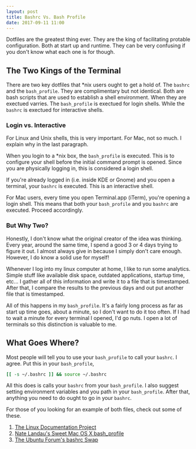 ```yaml
---
layout: post
title: Bashrc Vs. Bash Profile
date: 2017-09-11 11:00
---
```


Dotfiles are the greatest thing ever.
They are the king of facilitating protable configuration.
Both at start up and runtime.
They can be very confusing if you don't know what each one is for though.

## The Two Kings of the Terminal

There are two key dotfiles that *nix users ought to get a hold of.
The `bashrc` and the `bash_profile`.
They are complimentary but not identical.
Both are bash scripts that are used to establish a shell environment.
When they are exectued varries.
The `bash_profile` is exectued for login shells.
While the `bashrc` is exectued for interactive shells.

### Login vs. Interactive 

For Linux and Unix shells, this is very important.
For Mac, not so much.
I explain why in the last paragraph.

When you login to a *nix box, the `bash_profile` is executed.
This is to configure your shell before the initial command prompt is opened.
Since you are physically logging in, this is considered a login shell.

If you're already logged in (i.e. inside KDE or Gnome) and you open a terminal, your `bashrc` is executed.
This is an interactive shell.

For Mac users, every time you open Terminal.app (iTerm), you're opening a login shell.
This means that both your `bash_profile` and you `bashrc` are executed.
Proceed accordingly.

### But Why Two?

Honestly, I don't know what the original creator of the idea was thinking.
Every year, around the same time, I spend a good 3 or 4 days trying to figure it out.
I almost always give in because I simply don't care enough.
However, I do know a solid use for myself!

Whenever I log into my linux computer at home, I like to run some analytics.
Simple stuff like available disk space, outdated applications, startup time, etc...
I gather all of this information and write it to a file that is timestamped.
After that, I compare the results to the previous days and out put another file that is timestamped.

All of this happens in my `bash_profile`.
It's a fairly long process as far as start up time goes, about a minute, so I don't want to do it too often.
If I had to wait a minute for every terminal I opened, I'd go nuts.
I open a lot of terminals so this distinction is valuable to me.

## What Goes Where?

Most people will tell you to use your `bash_profile` to call your `bashrc`.
I agree.
Put this in your `bash_profile`,

```bash
[[ -s ~/.bashrc ]] && source ~/.bashrc
```

All this does is calls your `bashrc` from your `bash_profile`.
I also suggest setting environment variables and you path in your `bash_profile`.
After that, anything you need to do ought to go in your `bashrc`.

For those of you looking for an example of both files, check out some of these.

1. [The Linux Documentation Project][1]
2. [Nate Landau's Sweet Mac OS X bash_profile][2]
3. [The Ubuntu Forum's bashrc Swap][3]

[1]: http://tldp.org/LDP/abs/html/sample-bashrc.html
[2]: https://gist.github.com/natelandau/10654137
[3]: https://ubuntuforums.org/showthread.php?t=679762
